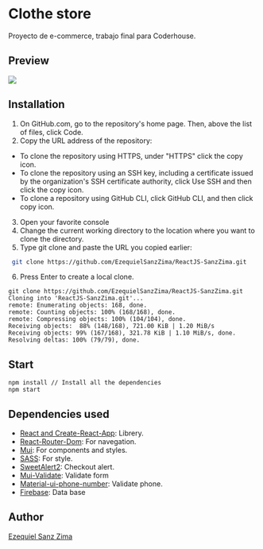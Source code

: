 # Clothe store

Proyecto de e-commerce, trabajo final para Coderhouse.

## Preview

![](https://github.com/EzequielSanzZima/ReactJS-SanzZima/blob/test/src/components/navBar/cartIcon/Animation.gif)

## Installation

1. On GitHub.com, go to the repository's home page. Then, above the list of files, click Code.
2. Copy the URL address of the repository:
 - To clone the repository using HTTPS, under "HTTPS" click the copy icon.
 - To clone the repository using an SSH key, including a certificate issued by the organization's SSH certificate authority, click Use SSH and then click the copy icon.
 - To clone a repository using GitHub CLI, click GitHub CLI, and then click copy icon.
3. Open your favorite console
4. Change the current working directory to the location where you want to clone the directory.
5. Type git clone and paste the URL you copied earlier:

```bash
 git clone https://github.com/EzequielSanzZima/ReactJS-SanzZima.git
```
6. Press Enter to create a local clone.


```
git clone https://github.com/EzequielSanzZima/ReactJS-SanzZima.git
Cloning into 'ReactJS-SanzZima.git'...
remote: Enumerating objects: 168, done.
remote: Counting objects: 100% (168/168), done.
remote: Compressing objects: 100% (104/104), done.
Receiving objects:  88% (148/168), 721.00 KiB | 1.20 MiB/s
Receiving objects: 99% (167/168), 321.78 KiB | 1.10 MiB/s, done.
Resolving deltas: 100% (79/79), done.
```
## Start

```
npm install // Install all the dependencies
npm start
```
## Dependencies used
- [React and Create-React-App](https://reactjs.org/): Librery.
- [React-Router-Dom](https://es.reactjs.org/docs/react-dom.html): For navegation.
- [Mui](https://mui.com/): For components and styles.
- [SASS](https://sass-lang.com/): For style. 
- [SweetAlert2](https://sweetalert2.github.io/): Checkout alert.
- [Mui-Validate](https://www.npmjs.com/package/mui-validate): Validate form 
- [Material-ui-phone-number](https://www.npmjs.com/package/material-ui-phone-number): Validate phone.
- [Firebase](https://firebase.google.com/?hl=es): Data base


## Author
[Ezequiel Sanz Zima](https://www.linkedin.com/in/ezequiel-sanz-zima/)
